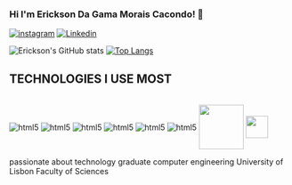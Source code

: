 ### Hi I'm Erickson Da Gama Morais Cacondo! 👋


[![instagram](https://img.shields.io/badge/Instagram-E4405F?style=for-the-badge&logo=instagram&logoColor=white)](https://www.instagram.com/ericksondagama?igsh=c3poaGFrMG04NmNj&utm_source=qr) [![Linkedin](https://img.shields.io/badge/LinkedIn-0077B5?style=for-the-badge&logo=linkedin&logoColor=white)](https://www.linkedin.com/in/erickson-cacondo-8a504b1a4?utm_source=share&utm_campaign=share_via&utm_content=profile&utm_medium=ios_app)


<!---
most liguagens usadas
-->
![Erickson's GitHub stats](https://github-readme-stats.vercel.app/api?username=ericksondagama&show_icons=true&theme=radical) [![Top Langs](https://github-readme-stats.vercel.app/api/top-langs/?username=ericksondagama)](https://github.com/anuraghazra/github-readme-stats) 

## TECHNOLOGIES I USE MOST

<div style="display: inline_block"> <br/>
  <img align="center" alt="html5" src="https://img.shields.io/badge/Java-ED8B00?style=for-the-badge&logo=openjdk&logoColor=white"/>
  <img align="center" alt="html5" src="https://img.shields.io/badge/C-00599C?style=for-the-badge&logo=c&logoColor=white"/>
  <img align="center" alt="html5" src="https://img.shields.io/badge/HTML5-E34F26?style=for-the-badge&logo=html5&logoColor=white"/>
  <img align="center" alt="html5" src="https://img.shields.io/badge/CSS3-1572B6?style=for-the-badge&logo=css3&logoColor=white"/>
  <img align="center" alt="html5" src="https://img.shields.io/badge/JavaScript-F7DF1E?style=for-the-badge&logo=javascript&logoColor=black"/>
  <img align="center" alt="html5" src="https://img.shields.io/badge/Python-3776AB?style=for-the-badge&logo=python&logoColor=white"/>
  <img align="center" height="80" wigth="100" src="https://cdn.jsdelivr.net/gh/devicons/devicon@latest/icons/haskell/haskell-original-wordmark.svg" />
  <img align="center" height="40" wigth="60" src="https://cdn.jsdelivr.net/gh/devicons/devicon@latest/icons/azuresqldatabase/azuresqldatabase-original.svg" />
  

<!---
fonte das logo
https://dev.to/envoy_/150-badges-for-github-pnk
https://devicon.dev

modelos
https://github.com/anuraghazra/github-readme-stats/blob/master/readme.md

-->


</div>  

passionate about technology graduate computer engineering University of Lisbon Faculty of Sciences
